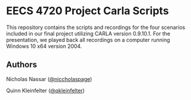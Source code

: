 # EECS 4720 Project Carla Scripts
This repository contains the scripts and recordings for the four scenarios included in our final project utilizing CARLA version 0.9.10.1. For the presentation, we played back all recordings on a computer running Windows 10 x64 version 2004.

## Authors
Nicholas Nassar ([@niccholaspage](https://github.com/niccholaspage/))

Quinn Kleinfelter ([@qkleinfelter](https://github.com/qkleinfelter))